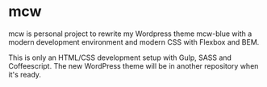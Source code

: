 # mcw

mcw is personal project to rewrite my Wordpress theme mcw-blue with a modern development environment and
modern CSS with Flexbox and BEM.

This is only an HTML/CSS development setup with Gulp, SASS and Coffeescript. The new WordPress theme will
be in another repository when it's ready.